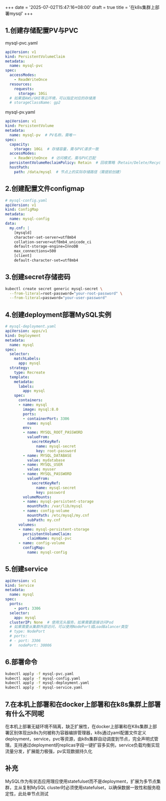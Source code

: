 +++
date = '2025-07-02T15:47:16+08:00'
draft = true
title = '在k8s集群上部署mysql'
+++
## 1.创建存储配置PV与PVC
mysql-pvc.yaml
```yaml
apiVersion: v1
kind: PersistentVolumeClaim
metadata:
  name: mysql-pvc
spec:
  accessModes:
    - ReadWriteOnce
  resources:
    requests:
      storage: 10Gi
  # 如果是AWS/GKE等云环境，可以指定对应的存储类
  # storageClassName: gp2
```
mysql-pv.yaml
```yaml
apiVersion: v1
kind: PersistentVolume
metadata:
  name: mysql-pv  # PV名称，需唯一
spec:
  capacity:
    storage: 10Gi  # 存储容量，需与PVC请求一致
  accessModes:
    - ReadWriteOnce  # 访问模式，需与PVC匹配
  persistentVolumeReclaimPolicy: Retain  # 回收策略（Retain/Delete/Recycle）
  hostPath:
    path: /data/mysql  # 节点上的实际存储路径（需提前创建）
```
  
## 2.创建配置文件configmap
```yaml
# mysql-config.yaml
apiVersion: v1
kind: ConfigMap
metadata:
  name: mysql-config
data:
  my.cnf: |
    [mysqld]
    character-set-server=utf8mb4
    collation-server=utf8mb4_unicode_ci
    default-storage-engine=InnoDB
    max_connections=500
    [client]
    default-character-set=utf8mb4
```
## 3.创建secret存储密码
```bash
kubectl create secret generic mysql-secret \
  --from-literal=root-password="your-root-password" \
  --from-literal=password="your-user-password"
```

## 4.创建deployment部署MySQL实例
```yaml
# mysql-deployment.yaml
apiVersion: apps/v1
kind: Deployment
metadata:
  name: mysql
spec:
  selector:
    matchLabels:
      app: mysql
  strategy:
    type: Recreate
  template:
    metadata:
      labels:
        app: mysql
    spec:
      containers:
      - name: mysql
        image: mysql:8.0
        ports:
        - containerPort: 3306
          name: mysql
        env:
        - name: MYSQL_ROOT_PASSWORD
          valueFrom:
            secretKeyRef:
              name: mysql-secret
              key: root-password
        - name: MYSQL_DATABASE
          value: mydatabase
        - name: MYSQL_USER
          value: myuser
        - name: MYSQL_PASSWORD
          valueFrom:
            secretKeyRef:
              name: mysql-secret
              key: password
        volumeMounts:
        - name: mysql-persistent-storage
          mountPath: /var/lib/mysql
        - name: config-volume
          mountPath: /etc/mysql/my.cnf
          subPath: my.cnf
      volumes:
      - name: mysql-persistent-storage
        persistentVolumeClaim:
          claimName: mysql-pvc
      - name: config-volume
        configMap:
          name: mysql-config
```
## 5.创建service
```yaml
apiVersion: v1
kind: Service
metadata:
  name: mysql
spec:
  ports:
    - port: 3306
  selector:
    app: mysql
  clusterIP: None  # 使用无头服务，如果需要直接访问Pod
  # 如果需要从集群外部访问，可以使用NodePort或LoadBalancer类型
  # type: NodePort
  # ports:
  # - port: 3306
  #   nodePort: 30006
```
## 6.部署命令
```bash
kubectl apply -f mysql-pvc.yaml
kubectl apply -f mysql-config.yaml
kubectl apply -f mysql-deployment.yaml
kubectl apply -f mysql-service.yaml
```

## 7.在本机上部署和在docker上部署和在k8s集群上部署有什么不同呢
在本机上部署无疑环境不隔离，缺乏扩展性，在docker上部署和在K8s集群上部署区别体现出k8s为何被称为容器编排管理器，k8s通过yaml配置文件定义deployment，service，pvc等资源，由k8s集群自动调度到节点，完全声明式管理。支持通过deployment的replicas字段一键扩容多实例，service负载均衡实现流量分发，扩展能力极强，pv实现数据持久化

## 补充
MySQL作为有状态应用理应使用statefulset而不是deployment，扩展为多节点集群，主从复制MySQL cluster时必须使用statefulset，以确保数据一致性和服务稳定性，此处单节点测试